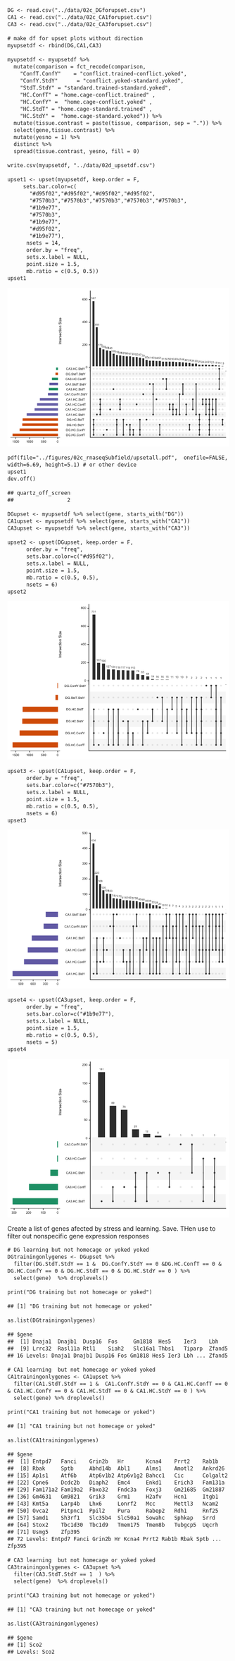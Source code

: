     DG <- read.csv("../data/02c_DGforupset.csv")  
    CA1 <- read.csv("../data/02c_CA1forupset.csv")  
    CA3 <- read.csv("../data/02c_CA3forupset.csv") 

    # make df for upset plots without direction
    myupsetdf <- rbind(DG,CA1,CA3)

    myupsetdf <- myupsetdf %>%
      mutate(comparison = fct_recode(comparison,
        "ConfT.ConfY"    = "conflict.trained-conflict.yoked",
        "ConfY.StdY"      = "conflict.yoked-standard.yoked",
        "StdT.StdY" = "standard.trained-standard.yoked",
        "HC.ConfT" = "home.cage-conflict.trained" ,
        "HC.ConfY" =  "home.cage-conflict.yoked" ,
        "HC.StdT" = "home.cage-standard.trained" ,
        "HC.StdY" =  "home.cage-standard.yoked")) %>%
      mutate(tissue.contrast = paste(tissue, comparison, sep = ".")) %>%
      select(gene,tissue.contrast) %>%
      mutate(yesno = 1) %>%
      distinct %>%
      spread(tissue.contrast, yesno, fill = 0)

    write.csv(myupsetdf, "../data/02d_upsetdf.csv")

    upset1 <- upset(myupsetdf, keep.order = F,
         sets.bar.color=c(
           "#d95f02","#d95f02","#d95f02","#d95f02",
           "#7570b3","#7570b3","#7570b3","#7570b3","#7570b3",
           "#1b9e77",
           "#7570b3",
           "#1b9e77",
           "#d95f02",
           "#1b9e77"),
          nsets = 14,
          order.by = "freq",
          sets.x.label = NULL,
          point.size = 1.5, 
          mb.ratio = c(0.5, 0.5))
    upset1

![](../figures/02c_rnaseqSubfield/upsetplot-1.png)

    pdf(file="../figures/02c_rnaseqSubfield/upsetall.pdf",  onefile=FALSE, width=6.69, height=5.1) # or other device
    upset1
    dev.off()

    ## quartz_off_screen 
    ##                 2

    DGupset <- myupsetdf %>% select(gene, starts_with("DG")) 
    CA1upset <- myupsetdf %>% select(gene, starts_with("CA1")) 
    CA3upset <- myupsetdf %>% select(gene, starts_with("CA3")) 

    upset2 <- upset(DGupset, keep.order = F,
          order.by = "freq",
          sets.bar.color=c("#d95f02"),
          sets.x.label = NULL,
          point.size = 1.5, 
          mb.ratio = c(0.5, 0.5),
          nsets = 6)
    upset2

![](../figures/02c_rnaseqSubfield/upsetplot-2.png)

    upset3 <- upset(CA1upset, keep.order = F,
          order.by = "freq",
          sets.bar.color=c("#7570b3"),
          sets.x.label = NULL,
          point.size = 1.5, 
          mb.ratio = c(0.5, 0.5),
          nsets = 6)
    upset3

![](../figures/02c_rnaseqSubfield/upsetplot-3.png)

    upset4 <- upset(CA3upset, keep.order = F,
          order.by = "freq",
          sets.bar.color=c("#1b9e77"),
          sets.x.label = NULL,
          point.size = 1.5, 
          mb.ratio = c(0.5, 0.5),
          nsets = 5)
    upset4

![](../figures/02c_rnaseqSubfield/upsetplot-4.png)

Create a list of genes afected by stress and learning. Save. THen use to
filter out nonspecific gene expression responses

    # DG learning but not homecage or yoked yoked
    DGtrainingonlygenes <- DGupset %>% 
      filter(DG.StdT.StdY == 1 &  DG.ConfY.StdY == 0 &DG.HC.ConfT == 0 & DG.HC.ConfY == 0 & DG.HC.StdT == 0 & DG.HC.StdY == 0 ) %>% 
      select(gene)  %>% droplevels()

    print("DG training but not homecage or yoked")

    ## [1] "DG training but not homecage or yoked"

    as.list(DGtrainingonlygenes)

    ## $gene
    ##  [1] Dnaja1  Dnajb1  Dusp16  Fos     Gm1818  Hes5    Ier3    Lbh    
    ##  [9] Lrrc32  Rasl11a Rtl1    Siah2   Slc16a1 Thbs1   Tiparp  Zfand5 
    ## 16 Levels: Dnaja1 Dnajb1 Dusp16 Fos Gm1818 Hes5 Ier3 Lbh ... Zfand5

    # CA1 learning  but not homecage or yoked yoked
    CA1trainingonlygenes <- CA1upset %>% 
      filter(CA1.StdT.StdY == 1 &  CA1.ConfY.StdY == 0 & CA1.HC.ConfT == 0 & CA1.HC.ConfY == 0 & CA1.HC.StdT == 0 & CA1.HC.StdY == 0 ) %>% 
      select(gene) %>% droplevels()

    print("CA1 training but not homecage or yoked")

    ## [1] "CA1 training but not homecage or yoked"

    as.list(CA1trainingonlygenes)

    ## $gene
    ##  [1] Entpd7   Fanci    Grin2b   Hr       Kcna4    Prrt2    Rab1b   
    ##  [8] Rbak     Sptb     Abhd14b  Abl1     Alms1    Amotl2   Ankrd26 
    ## [15] Ap1s1    Atf6b    Atp6v1b2 Atp6v1g2 Bahcc1   Cic      Colgalt2
    ## [22] Cpne6    Dcdc2b   Diaph2   Emc4     Enkd1    Erich3   Fam131a 
    ## [29] Fam171a2 Fam19a2  Fbxo32   Fndc3a   Foxj3    Gm21685  Gm21887 
    ## [36] Gm4631   Gm9821   Grik3    Grm1     H2afv    Hcn1     Itgb1   
    ## [43] Kmt5a    Larp4b   Lhx6     Lonrf2   Mcc      Mettl3   Ncam2   
    ## [50] Ovca2    Pitpnc1  Ppil2    Pura     Rabep2   Rdh1     Rnf25   
    ## [57] Samd1    Sh3rf1   Slc35b4  Slc50a1  Sowahc   Sphkap   Srrd    
    ## [64] Stox2    Tbc1d30  Tbc1d9   Tmem175  Tmem8b   Tubgcp5  Uqcrh   
    ## [71] Usmg5    Zfp395  
    ## 72 Levels: Entpd7 Fanci Grin2b Hr Kcna4 Prrt2 Rab1b Rbak Sptb ... Zfp395

    # CA3 learning  but not homecage or yoked yoked
    CA3trainingonlygenes <- CA3upset %>% 
      filter(CA3.StdT.StdY == 1  ) %>% 
      select(gene)  %>% droplevels()

    print("CA3 training but not homecage or yoked")

    ## [1] "CA3 training but not homecage or yoked"

    as.list(CA3trainingonlygenes)

    ## $gene
    ## [1] Sco2
    ## Levels: Sco2
